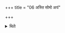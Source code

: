 +++
title = "06 अस्ति सोमो अयं"

+++

<details><summary>थिते</summary>

अस्ति सोमो अयं सुत इति वैतासु बृहता गौरिवीतेन वा स्तुवीरन् ६
</details>
